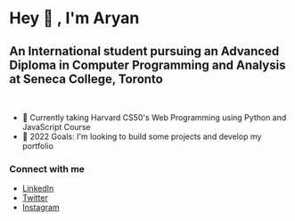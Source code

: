 # Hey 👋 , I'm Aryan 


## An International student pursuing an Advanced Diploma in Computer Programming and Analysis at Seneca College, Toronto
<br>

- 🌱 Currently taking Harvard CS50's Web Programming using Python and JavaScript Course
- 🥅 2022 Goals: I'm looking to build some projects and develop my portfolio

### Connect with me
- [LinkedIn](https://www.linkedin.com/in/aryan-khurana-239684229/)
- [Twitter](https://twitter.com/AryanK1511)
- [Instagram](https://www.instagram.com/__aryan.khurana__/)

